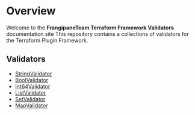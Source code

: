 # Overview

Welcome to the **FrangipaneTeam Terraform Framework Validators** documentation site
This repository contains a collections of validators for the Terraform Plugin Framework.

## Validators

- [StringValidator](stringvalidator/index.md)
- [BoolValidator](boolvalidator/index.md)
- [Int64Validator](int64validator/index.md)
- [ListValidator](listvalidator/index.md)
- [SetValidator](setvalidator/index.md)
- [MapValidator](mapvalidator/index.md)
